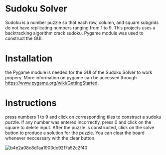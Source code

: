 # Sudoku Solver
Sudoku is a number puzzle so that each row, column, and square subgrids do not have replicating numbers ranging from 1 to 9. This projects uses a backtracking algorithm crack sudoku. Pygame module was used to construct the GUI.

# Installation
the Pygame module is needed for the GUI of the Sudoku Solver to work propery.
More information on pygame can be accessed through https://www.pygame.org/wiki/GettingStarted.

# Instructions
press numbers 1 to 9 and click on corresponding tiles to construct a sudoku puzzle. If any number was entered incorrectly, press 0 and click on the square to delete input. After the puzzle is constructed, click on the solve button to produce a solution for the puzzle. You can clear the board whenever neccessary with the clear button.

![b4e2a08c8d1aa1903dc92f7a52c2f40](https://user-images.githubusercontent.com/54945640/73872675-1947a080-488b-11ea-983a-4c23f0d6253d.png)



